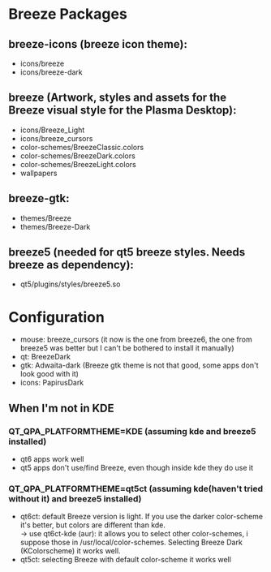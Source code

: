 # Breeze Packages
## breeze-icons (breeze icon theme):
- icons/breeze
- icons/breeze-dark
## breeze (Artwork, styles and assets for the Breeze visual style for the Plasma Desktop):
- icons/Breeze_Light
- icons/breeze_cursors
- color-schemes/BreezeClassic.colors
- color-schemes/BreezeDark.colors
- color-schemes/BreezeLight.colors
- wallpapers
## breeze-gtk:
- themes/Breeze
- themes/Breeze-Dark
## breeze5 (needed for qt5 breeze styles. Needs breeze as dependency):
- qt5/plugins/styles/breeze5.so

# Configuration
- mouse: breeze_cursors (it now is the one from breeze6, the one from breeze5 was better but I can't be bothered to install it manually)
- qt: BreezeDark
- gtk: Adwaita-dark (Breeze gtk theme is not that good, some apps don't look good with it)
- icons: PapirusDark

## When I'm not in KDE
### QT_QPA_PLATFORMTHEME=KDE (assuming kde and breeze5 installed)
- qt6 apps work well
- qt5 apps don't use/find Breeze, even though inside kde they do use it
### QT_QPA_PLATFORMTHEME=qt5ct (assuming kde(haven't tried without it) and breeze5 installed)
- qt6ct: default Breeze version is light. If you use the darker color-scheme it's better, but colors are different than kde.\
    -> use qt6ct-kde (aur): it allows you to select other color-schemes, i suppose those in /usr/local/color-schemes. Selecting Breeze Dark (KColorscheme) it works well.
- qt5ct: selecting Breeze with default color-scheme it works well
